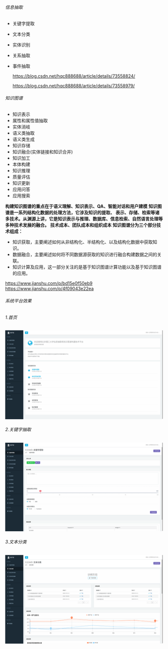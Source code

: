 ###### 信息抽取
- 关键字提取
- 文本分类
- 实体识别
- 关系抽取
- 事件抽取

  https://blog.csdn.net/hqc888688/article/details/73558824/
  
  https://blog.csdn.net/hqc888688/article/details/73558979/


###### 知识图谱
- 知识表示
- 属性和属性值抽取
- 实体消岐
- 语义类抽取
- 语义类生成
- 知识存储
- 知识融合(实体链接和知识合并)
- 知识加工
- 本体构建
- 知识推理
- 质量评估
- 知识更新
- 应用问答
- 应用搜索

**构建知识图谱的重点在于语义理解、知识表示、QA、智能对话和用户建模**
**知识图谱是一系列结构化数据的处理方法，它涉及知识的提取、 表示、存储、检索等诸多技术。从渊源上讲，它是知识表示与推理、数据库、信息检索、自然语言处理等多种技术发展的融合。**
**技术成本、团队成本和组织成本**
**知识图谱分为三个部分技术组成：**
- 知识获取，主要阐述如何从非结构化、半结构化、以及结构化数据中获取知识。
- 数据融合，主要阐述如何将不同数据源获取的知识进行融合构建数据之间的关联。
- 知识计算及应用，这一部分关注的是基于知识图谱计算功能以及基于知识图谱的应用。

https://www.jianshu.com/p/bd15e0f50eb9
https://www.jianshu.com/p/4f09043e22ea

###### 系统平台效果
###### 1.首页

![首页](./images/1.png)

###### 2.关键字抽取

![首页](./images/2.png)

###### 3.文本分类

![首页](./images/3.png)
